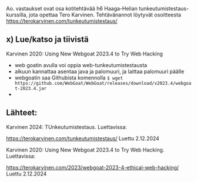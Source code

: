 Ao. vastaukset ovat osa kotitehtävää h6 Haaga-Helian tunkeutumistestaus-kurssilla, jota opettaa Tero Karvinen. Tehtävänannot löytyvät osoitteesta https://terokarvinen.com/tunkeutumistestaus/

## x) Lue/katso ja tiivistä
Karvinen 2020: Using New Webgoat 2023.4 to Try Web Hacking

- web goatin avulla voi oppia web-tunkeutumistestausta
- alkuun kannattaa asentaa java ja palomuuri, ja laittaa palomuuri päälle
- webgoatin saa Githubista komennolla `$ wget https://github.com/WebGoat/WebGoat/releases/download/v2023.4/webgoat-2023.4.jar`
- 


## Lähteet:

Karvinen 2024: TUnkeutumistestaus. Luettavissa:

https://terokarvinen.com/tunkeutumistestaus/ Luettu 2.12.2024

Karvinen 2020: Using New Webgoat 2023.4 to Try Web Hacking. Luettavissa:

https://terokarvinen.com/2023/webgoat-2023-4-ethical-web-hacking/ Luettu 2.12.2024
